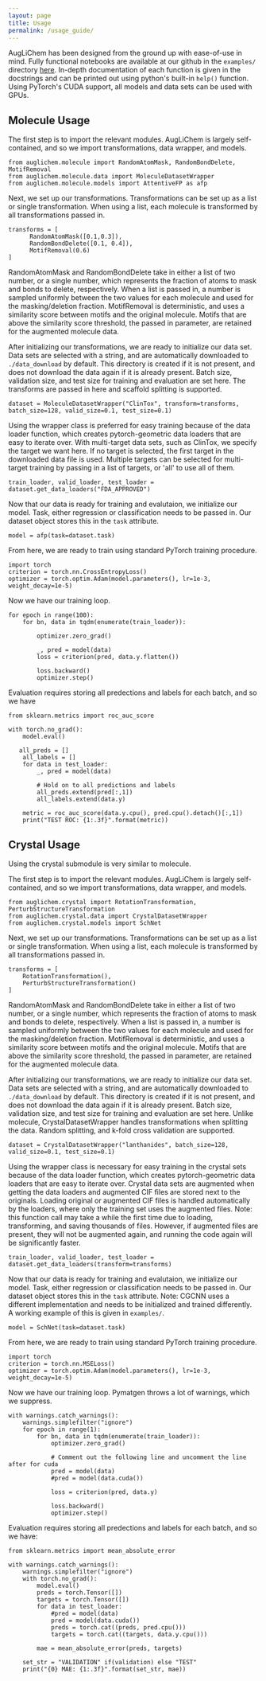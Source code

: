 ```yaml
---
layout: page
title: Usage
permalink: /usage_guide/
---
```


AugLiChem has been designed from the ground up with ease-of-use in mind.
Fully functional notebooks are available at our github in the `examples/` directory [here](https://github.com/BaratiLab/AugLiChem/tree/main/examples).
In-depth documentation of each function is given in the docstrings and can be printed out using python's built-in `help()` function.
Using PyTorch's CUDA support, all models and data sets can be used with GPUs.

## Molecule Usage

The first step is to import the relevant modules.
AugLiChem is largely self-contained, and so we import transformations, data wrapper, and models.

```
from auglichem.molecule import RandomAtomMask, RandomBondDelete, MotifRemoval
from auglichem.molecule.data import MoleculeDatasetWrapper
from auglichem.molecule.models import AttentiveFP as afp
```

Next, we set up our transformations.
Transformations can be set up as a list or single transformation.
When using a list, each molecule is transformed by all transformations passed in.

```
transforms = [
      RandomAtomMask([0.1,0.3]),
      RandomBondDelete([0.1, 0.4]),
      MotifRemoval(0.6)
]
```
RandomAtomMask and RandomBondDelete take in either a list of two number, or a single number, which represents the fraction of atoms to mask and bonds to delete, respectively.
When a list is passed in, a number is sampled uniformly between the two values for each molecule and used for the masking/deletion fraction.
MotifRemoval is deterministic, and uses a similarity score between motifs and the original molecule.
Motifs that are above the similarity score threshold, the passed in parameter, are retained for the augmented molecule data.

After initializing our transformations, we are ready to initialize our data set.
Data sets are selected with a string, and are automatically downloaded to `./data_download` by default.
This directory is created if it is not present, and does not download the data again if it is already present.
Batch size, validation size, and test size for training and evaluation are set here.
The transforms are passed in here and scaffold splitting is supported.

```
dataset = MoleculeDatasetWrapper("ClinTox", transform=transforms, batch_size=128, valid_size=0.1, test_size=0.1)
```

Using the wrapper class is preferred for easy training because of the data loader function, which creates pytorch-geometric data loaders that are easy to iterate over.
With multi-target data sets, such as ClinTox, we specify the target we want here.
If no target is selected, the first target in the downloaded data file is used.
Multiple targets can be selected for multi-target training by passing in a list of targets, or 'all' to use all of them.

```
train_loader, valid_loader, test_loader = dataset.get_data_loaders("FDA_APPROVED")
```

Now that our data is ready for training and evalutaion, we initialize our model.
Task, either regression or classification needs to be passed in.
Our dataset object stores this in the `task` attribute.

```
model = afp(task=dataset.task)
```

From here, we are ready to train using standard PyTorch training procedure.

```
import torch
criterion = torch.nn.CrossEntropyLoss()
optimizer = torch.optim.Adam(model.parameters(), lr=1e-3, weight_decay=1e-5)
```

Now we have our training loop.

```
for epoch in range(100):
    for bn, data in tqdm(enumerate(train_loader)):

        optimizer.zero_grad()
        
        _, pred = model(data)
        loss = criterion(pred, data.y.flatten())

        loss.backward()
        optimizer.step()
```

Evaluation requires storing all predections and labels for each batch, and so we have

```
from sklearn.metrics import roc_auc_score

with torch.no_grad():
    model.eval()
        
   all_preds = []
    all_labels = []
    for data in test_loader:
        _, pred = model(data)

        # Hold on to all predictions and labels
        all_preds.extend(pred[:,1])
        all_labels.extend(data.y)
    
    metric = roc_auc_score(data.y.cpu(), pred.cpu().detach()[:,1])
    print("TEST ROC: {1:.3f}".format(metric))
```

## Crystal Usage

Using the crystal submodule is very similar to molecule.

The first step is to import the relevant modules.
AugLiChem is largely self-contained, and so we import transformations, data wrapper, and models.

```
from auglichem.crystal import RotationTransformation, PerturbStructureTransformation
from auglichem.crystal.data import CrystalDatasetWrapper
from auglichem.crystal.models import SchNet
```

Next, we set up our transformations.
Transformations can be set up as a list or single transformation.
When using a list, each molecule is transformed by all transformations passed in.

```
transforms = [
	RotationTransformation(),
	PerturbStructureTransformation()
]
```
RandomAtomMask and RandomBondDelete take in either a list of two number, or a single number, which represents the fraction of atoms to mask and bonds to delete, respectively.
When a list is passed in, a number is sampled uniformly between the two values for each molecule and used for the masking/deletion fraction.
MotifRemoval is deterministic, and uses a similarity score between motifs and the original molecule.
Motifs that are above the similarity score threshold, the passed in parameter, are retained for the augmented molecule data.

After initializing our transformations, we are ready to initialize our data set.
Data sets are selected with a string, and are automatically downloaded to `./data_download` by default.
This directory is created if it is not present, and does not download the data again if it is already present.
Batch size, validation size, and test size for training and evaluation are set here.
Unlike molecule, CrystalDatasetWrapper handles transformations when splitting the data.
Random splitting, and k-fold cross validation are supported.

```
dataset = CrystalDatasetWrapper("lanthanides", batch_size=128, valid_size=0.1, test_size=0.1)
```

Using the wrapper class is necessary for easy training in the crystal sets because of the data loader function, which creates pytorch-geometric data loaders that are easy to iterate over.
Crystal data sets are augmented when getting the data loaders and augmented CIF files are stored next to the originals.
Loading original or augmented CIF files is handled automatically by the loaders, where only the training set uses the augmented files.
Note: this function call may take a while the first time due to loading, transforming, and saving thousands of files. However, if augmented files are present, they will not be augmented again, and running the code again will be significantly faster.

```
train_loader, valid_loader, test_loader = dataset.get_data_loaders(transform=transforms)
```

Now that our data is ready for training and evalutaion, we initialize our model.
Task, either regression or classification needs to be passed in.
Our dataset object stores this in the `task` attribute.
Note: CGCNN uses a different implementation and needs to be initialized and trained differently.
A working example of this is given in `examples/`.

```
model = SchNet(task=dataset.task)
```

From here, we are ready to train using standard PyTorch training procedure.

```
import torch
criterion = torch.nn.MSELoss()
optimizer = torch.optim.Adam(model.parameters(), lr=1e-3, weight_decay=1e-5)
```

Now we have our training loop. Pymatgen throws a lot of warnings, which we suppress.

```
with warnings.catch_warnings():
    warnings.simplefilter("ignore")
    for epoch in range(1):
        for bn, data in tqdm(enumerate(train_loader)):        
            optimizer.zero_grad()

            # Comment out the following line and uncomment the line after for cuda
            pred = model(data)
            #pred = model(data.cuda())
            
            loss = criterion(pred, data.y)

            loss.backward()
            optimizer.step()
```

Evaluation requires storing all predections and labels for each batch, and so we have:

```
from sklearn.metrics import mean_absolute_error 

with warnings.catch_warnings():
    warnings.simplefilter("ignore")
    with torch.no_grad():
        model.eval()
        preds = torch.Tensor([])
        targets = torch.Tensor([])
        for data in test_loader:
            #pred = model(data)
            pred = model(data.cuda())
            preds = torch.cat((preds, pred.cpu()))
            targets = torch.cat((targets, data.y.cpu()))

        mae = mean_absolute_error(preds, targets)   
    
    set_str = "VALIDATION" if(validation) else "TEST"
    print("{0} MAE: {1:.3f}".format(set_str, mae))
```

